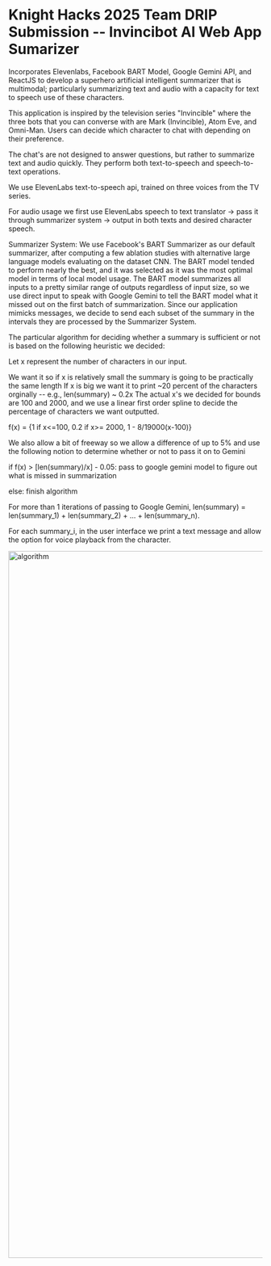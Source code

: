 # Knight Hacks 2025 Team DRIP Submission -- Invincibot AI Web App Sumarizer

Incorporates Elevenlabs, Facebook BART Model, Google Gemini API, and ReactJS to develop a superhero artificial intelligent summarizer that is multimodal; particularly summarizing text and audio with a capacity for text to speech use of these characters.

This application is inspired by the television series "Invincible" where the three bots that you can converse with are Mark (Invincible), Atom Eve, and Omni-Man. Users can decide which character to chat with depending on their preference.

The chat's are not designed to answer questions, but rather to summarize text and audio quickly. They perform both text-to-speech and speech-to-text operations.

We use ElevenLabs text-to-speech api, trained on three voices from the TV series.

For audio usage we first use ElevenLabs speech to text translator -> pass it through summarizer system -> output in both texts and desired character speech.

Summarizer System:
We use Facebook's BART Summarizer as our default summarizer, after computing a few ablation studies with alternative large language models evaluating on the dataset CNN. The BART model tended to perform nearly the best, and it was selected as it was the most optimal model in terms of local model usage. The BART model summarizes all inputs to a pretty similar range of outputs regardless of input size, so we use direct input to speak with Google Gemini to tell the BART model what it missed out on the first batch of summarization. Since our application mimicks messages, we decide to send each subset of the summary in the intervals they are processed by the Summarizer System.

The particular algorithm for deciding whether a summary is sufficient or not is based on the following heuristic we decided:

Let x represent the number of characters in our input.

We want it so if x is relatively small the summary is going to be practically the same length
If x is big we want it to print ~20 percent of the characters orginally -- e.g., len(summary) ~ 0.2x
The actual x's we decided for bounds are 100 and 2000, and we use a linear first order spline to decide the percentage of characters we want outputted.

f(x) = {1 if x<=100, 0.2 if x>= 2000, 1 - 8/19000(x-100)}

We also allow a bit of freeway so we allow a difference of up to 5% and use the following notion to determine whether or not to pass it on to Gemini

if f(x) > [len(summary)/x] - 0.05:
  pass to google gemini model to figure out what is missed in summarization

  
else:
  finish algorithm

For more than 1 iterations of passing to Google Gemini, len(summary) = len(summary_1) + len(summary_2) + ... + len(summary_n).

For each summary_i, in the user interface we print a text message and allow the option for voice playback from the character.

<img width="1125" height="1400" alt="algorithm" src="https://github.com/user-attachments/assets/1d9fb7c3-557b-4991-a860-d74ff86120a9" />

